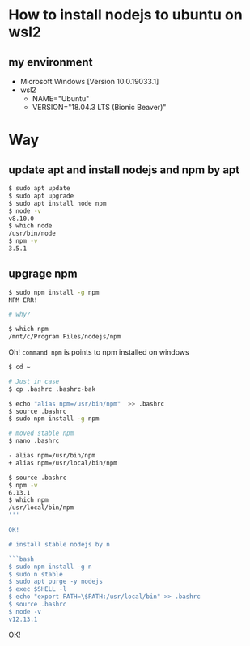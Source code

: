 # How to install nodejs to ubuntu on wsl2

## my environment
 - Microsoft Windows [Version 10.0.19033.1]
 - wsl2
   - NAME="Ubuntu"
   - VERSION="18.04.3 LTS (Bionic Beaver)"
   
# Way 

## update apt and install nodejs and npm by apt

```bash
$ sudo apt update
$ sudo apt upgrade
$ sudo apt install node npm
$ node -v
v8.10.0
$ which node
/usr/bin/node
$ npm -v
3.5.1
```

## upgrage npm

```bash
$ sudo npm install -g npm 
NPM ERR!

# why?

$ which npm
/mnt/c/Program Files/nodejs/npm
```

Oh! `command npm` is points to npm installed on windows 

```bash
$ cd ~

# Just in case
$ cp .bashrc .bashrc-bak 

$ echo "alias npm=/usr/bin/npm"  >> .bashrc 
$ source .bashrc 
$ sudo npm install -g npm 

# moved stable npm
$ nano .bashrc

- alias npm=/usr/bin/npm
+ alias npm=/usr/local/bin/npm

$ source .bashrc 
$ npm -v
6.13.1
$ which npm
/usr/local/bin/npm
'''

OK!

# install stable nodejs by n

```bash
$ sudo npm install -g n
$ sudo n stable
$ sudo apt purge -y nodejs
$ exec $SHELL -l
$ echo "export PATH=\$PATH:/usr/local/bin" >> .bashrc
$ source .bashrc 
$ node -v
v12.13.1
```

OK!
